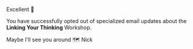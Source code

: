 Excellent 🙌

You have successfully opted out of specialized email updates about the **Linking Your Thinking** Workshop. 

Maybe I'll see you around 🗺
Nick